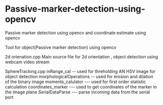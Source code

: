 # Passive-marker-detection-using-opencv
Passive marker detection using opencv and coordinate estimate using opencv 

Tool for object(Passive marker detection) using opencv 

2d orienation.cpp 
  Main source file for 2d orientation , object detection using webcam video stream
  
SphereTracking.cpp
    inRange_cal -- used for threholding AN HSV image for object detection
    morphologicalOperations -- used for erosion and dilation of the binary image
    moments_calulator --- used for first order statistic calculation 
    coordinates_marker  --- used to get coordinates of the marker in the image plane
    SerialDataParse --- parse incoming data from the serial port
